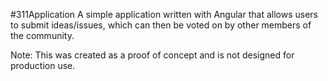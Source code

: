 #311Application
A simple application written with Angular that allows users to submit ideas/issues, which can then be voted on by other members of the community.

Note: This was created as a proof of concept and is not designed for production use.
